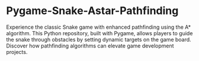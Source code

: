 # Pygame-Snake-Astar-Pathfinding
Experience the classic Snake game with enhanced pathfinding using the A* algorithm. This Python repository, built with Pygame, allows players to guide the snake through obstacles by setting dynamic targets on the game board. Discover how pathfinding algorithms can elevate game development projects.
